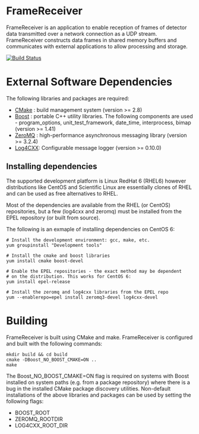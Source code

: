 FrameReceiver
=============

FrameReceiver is an application to enable reception of frames of detector data transmitted over a network connection as a UDP stream. FrameReceiver constructs data frames in shared memory buffers and communicates with external applications to allow processing and storage.

[![Build Status](https://travis-ci.org/percival-detector/framereceiver.svg)](https://travis-ci.org/percival-detector/framereceiver)

External Software Dependencies
==============================

The following libraries and packages are required:

* [CMake](http://www.cmake.org) : build management system (version >= 2.8)
* [Boost](http://www.boost.org) : portable C++ utility libraries. The following components are used - program_options, unit_test_framework, date_time, interprocess, bimap (version >= 1.41)
* [ZeroMQ](http://zeromq.org) : high-performance asynchronous messaging library (version >= 3.2.4)
* [Log4CXX](http://logging.apache.org/log4cxx/): Configurable message logger (version >= 0.10.0)

Installing dependencies
-----------------------

The supported development platform is Linux RedHat 6 (RHEL6) however distributions like CentOS and Scientific Linux are essentially clones of RHEL and can be used as free alternatives to RHEL.

Most of the dependencies are available from the RHEL (or CentOS) repositories, but a few (log4cxx and zeromq) must be installed from the EPEL repository (or built from source).

The following is an exmaple of installing dependencies on CentOS 6:

    # Install the development environment: gcc, make, etc.
    yum groupinstall "Development tools"
    
    # Install the cmake and boost libraries
    yum install cmake boost-devel
    
    # Enable the EPEL repositories - the exact method may be dependent
    # on the distribution. This works for CentOS 6:
    yum install epel-release
    
    # Install the zeromq and log4cxx libraries from the EPEL repo
    yum --enablerepo=epel install zeromq3-devel log4cxx-devel


Building
========

FrameReceiver is built using CMake and make. FrameReceiver is configured and built with the following commands:

    mkdir build && cd build
    cmake -DBoost_NO_BOOST_CMAKE=ON ..
    make

The Boost_NO_BOOST_CMAKE=ON flag is required on systems with Boost installed on system paths (e.g. from a package repository) where there is a bug in the installed CMake package discovery utilities. Non-default installations of the above libraries and packages can be used by setting the following flags:

* BOOST_ROOT
* ZEROMQ_ROOTDIR
* LOG4CXX_ROOT_DIR
